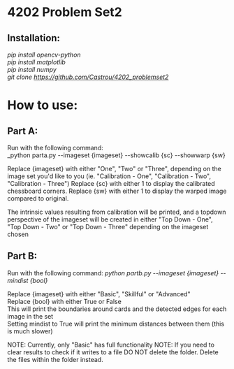 # 4202 Problem Set2
## Installation:
_pip install opencv-python_  
_pip install matplotlib_  
_pip install numpy_  
_git clone https://github.com/Castrou/4202_problemset2_

# How to use:
## Part A:
Run with the following command:  
_python parta.py --imageset {imageset} --showcalib {sc} --showwarp {sw} 

Replace {imageset} with either "One", "Two" or "Three", depending on the image set you'd like to you (ie. "Calibration - One", "Calibration - Two", "Calibration - Three")
Replace {sc} with either 1 to display the calibrated chessboard corners.
Replace {sw} with either 1 to display the warped image compared to original.

The intrinsic values resulting from calibration will be printed, and a topdown perspective of the imageset will be created in either "Top Down - One", "Top Down - Two" or "Top Down - Three" depending on the imageset chosen

## Part B:
Run with the following command: 
_python partb.py --imageset {imageset} --mindist {bool}_

Replace {imageset} with either "Basic", "Skillful" or "Advanced"  
Replace {bool} with either True or False  
This will print the boundaries around cards and the detected edges for each image in the set  
Setting mindist to True will print the minimum distances between them (this is much slower)

NOTE: Currently, only "Basic" has full functionality
NOTE: If you need to clear results to check if it writes to a file DO NOT delete the folder. Delete the files within the folder instead.